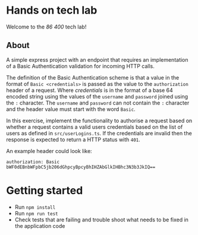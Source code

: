 # Hands on tech lab

Welcome to the *86 400* tech lab!

## About

A simple express project with an endpoint that requires an implementation of a Basic Authentication validation for incoming HTTP calls.

The definition of the Basic Authentication scheme is that a value in the format of `Basic <credentials>` is passed as the value to the `authorization` header of a request. Where *credentials* is in the format of a base 64 encoded string using the values of the `username` and `password` joined using the `:` character. The `username` and `password` can not contain the `:` character and the header value must start with the word `Basic`.

In this exercise, implement the functionality to authorise a request based on whether a request contains a valid users credentials based on the list of users as defined in `src/userLogins.ts`. If the credentials are invalid then the response is expected to return a HTTP status with `401`.

An example header could look like:

`authorization: Basic bWF0dEBnbWFpbC5jb206dGhpcyBpcyBhIHZAbGlkIHBhc3N3b3JkIQ==`

# Getting started

* Run `npm install`
* Run `npm run test`
* Check tests that are failing and trouble shoot what needs to be fixed in the application code